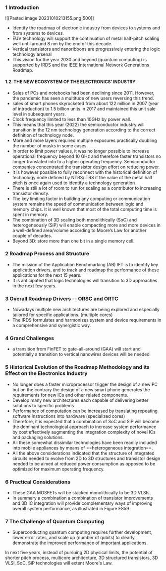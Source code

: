 ### 1 Introduction

![[Pasted image 20231010213155.png|500]]

* Identify the roadmap of electronic industry from devices to systems and from systems to devices.
* EUV technology will support the continuation of metal half-pitch scaling well until around 8 nm by the end of this decade.
* Vertical transistors and nanoribbons are progressively entering the logic technology arsenal
* This vision for the year 2030 and beyond (quantum computing) is supported by IRDS and the IEEE International Network Generations Roadmap.

#### 1.2. THE NEW ECOSYSTEM OF THE ELECTRONICS’ INDUSTRY

* Sales of PCs and notebooks had been declining since 2011. However, the pandemic has seen a multitude of new users reversing this trend.
* sales of smart phones skyrocketed from about 122 million in 2007 (year of introduction) to 1.5 billion units in 2017 and maintained this unit sale level in subsequent years.
* Clock frequency limited to less than 10GHz by power wall.
* This means that this year (2022) the semiconductor industry will transition in the 12 nm technology generation according to the correct definition of technology node.
* More and more layers required multiple exposures practically doubling the number of masks in some cases.
* In order to limit power values, it was no longer possible to increase operational frequency beyond 10 GHz and therefore faster transistors no longer translated into to a higher operating frequency. Semiconductor companies concentrated the transistor design effort on reducing power.
* It is however possible to fully reconnect with the historical definition of technology node defined by NTRS/ITRS if the value of the metal half pitch is once again used to identify a technology generation
* There is still a lot of room to run for scaling as a contributor to increasing transistor density.
* The key limiting factor in building any computing or communication system remains the speed of communication between logic and memory chips. It is well known that most of the total computing time is spent in memory.
* The combination of 3D scaling both monolithically (SoC) and heterogeneously (SiP) will enable compacting more and more devices in a well-defined area/volume according to Moore’s Law for another couple of decades.
* Beyond 3D: store more than one bit in a single memory cell.

### 2 Roadmap Process and Structure

* The mission of the Application Benchmarking (AB) IFT is to identify key application drivers, and to track and roadmap the performance of these applications for the next 15 years.
* It is anticipated that logic technologies will transition to 3D approaches in the next few years.

### 3 Overall Roadmap Drivers -- ORSC and ORTC

* Nowadays multiple new architectures are being explored and especially tailored for specific applications. (multiple cores)
* The IRDS formulates and harmonizes system and device requirements in a comprehensive and synergistic way. 

### 4 Grand Challenges

* a transition from FinFET to gate-all-around (GAA) will start and potentially a transition to vertical nanowires devices will be needed

### 5 Historical Evolution of the Roadmap Methodology and its Effect on the Electronics Industry

* No longer does a faster microprocessor trigger the design of a new PC but on the contrary the design of a new smart phone generates the requirements for new ICs and other related components.
* Develop many new architectures each capable of delivering better solutions to specific problems
* Performance of computation can be increased by translating repeating software instructions into hardware (specialized cores)
* Therefore, it is expected that a combination of SoC and SiP will become the dominant technological approach to increase system performance by cost effectively augmenting the integration complexity of novel ICs and packaging solutions.
* All these somewhat dissimilar technologies have been readily included into mobile appliances by means of ==heterogeneous integration==.
* All the above considerations indicated that the structure of integrated circuits needed to evolve from 2D to 3D structures and transistor design needed to be aimed at reduced power consumption as opposed to be optimized for maximum operating frequency.

### 6 Practical Considerations

* These GAA MOSFETs will be stacked monolithically to be 3D VLSIs.
* In summary a combination a combination of transistor improvements and 3D IC integration will provide complementary ways of improving overall system performance, as illustrated in Figure ES59

### 7 The Challenge of Quantum Computing

* Superconducting quantum computing requires further development, lower error rates, and scale up (number of qubits) to clearly demonstrate the improved performance of important applications.

In next five years, instead of pursuing 2D physical limits, the potential of shorter pitch process, multicore architecture, 3D structured transistors, 3D VLSI, SoC, SiP technologies will extent Moore's Law.